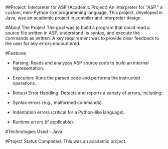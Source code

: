 ##Project: Interpreter for ASP (Academic Project)
An interpreter for "ASP," a custom, mini-Python-like programming language. This project, developed in Java, was an academic project in compiler and interpreter design.

#About The Project
The goal was to build a program that could read a source file written in ASP, understand its syntax, and execute the commands as written. A key requirement was to provide clear feedback to the user for any errors encountered.

#Features
- Parsing: Reads and analyzes ASP source code to build an internal representation.

- Execution: Runs the parsed code and performs the instructed operations.

- Robust Error Handling: Detects and reports a variety of errors, including:

- Syntax errors (e.g., malformed commands).

- Indentation errors (critical for a Python-like language).

- Runtime errors (if applicable).

#Technologies Used
	- Java

#Project Status
Completed. This was an academic project.
